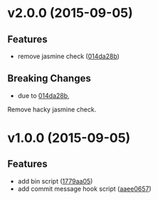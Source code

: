 # v2.0.0 (2015-09-05)


## Features

- remove jasmine check
  ([014da28b](https://bitbucket.org/rabbitsystems/favodine/commits/014da28bab0bd8204b4ba3c1c50972595a3add83))


## Breaking Changes

- due to [014da28b](https://bitbucket.org/rabbitsystems/favodine/commits/014da28bab0bd8204b4ba3c1c50972595a3add83),
 

Remove hacky jasmine check.



# v1.0.0 (2015-09-05)


## Features

- add bin script
    ([1779aa05](https://bitbucket.org/rabbitsystems/favodine/commits/1779aa05b82dba8cdace9ff072536dffbb2e29da))
- add commit message hook script
    ([aaee0657](https://bitbucket.org/rabbitsystems/favodine/commits/aaee06575dc04e24af5a9fa6390d801fa0af71bb))


